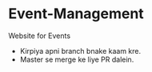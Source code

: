 # Event-Management
Website for Events

* Kirpiya apni branch bnake kaam kre.
* Master se merge ke liye PR dalein.